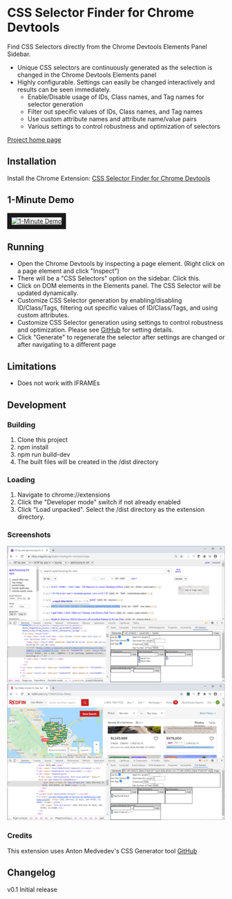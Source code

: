 # CSS Selector Finder for Chrome Devtools

Find CSS Selectors directly from the Chrome Devtools Elements Panel Sidebar.

- Unique CSS selectors are continuously generated as the selection is changed in the Chrome Devtools Elements panel
- Highly configurable. Settings can easily be changed interactively and results can be seen immediately.
  - Enable/Disable usage of IDs, Class names, and Tag names for selector generation
  - Filter out specific values of IDs, Class names, and Tag names
  - Use custom attribute names and attribute name/value pairs
  - Various settings to control robustness and optimization of selectors

[Project home page](https://abbadata.com/devtools_selector_finder.html)

## Installation

Install the Chrome Extension: 
[CSS Selector Finder for Chrome Devtools](https://chrome.google.com/webstore/detail/css-selector-finder-for-c/mbeedbpphndkijipfcklhlgmoolapiml)

## 1-Minute Demo

<a href="http://www.youtube.com/watch?feature=player_embedded&v=cWtvF4ys9Cc" target="_blank"><img src="http://img.youtube.com/vi/cWtvF4ys9Cc/0.jpg" 
alt="1-Minute Demo" width="240" height="180" border="10" /></a>

## Running

- Open the Chrome Devtools by inspecting a page element. (Right click on a page element and click "Inspect")
- There will be a "CSS Selectors" option on the sidebar. Click this.
- Click on DOM elements in the Elements panel. The CSS Selector will be updated dynamically.
- Customize CSS Selector generation by enabling/disabling ID/Class/Tags, filtering out specific values of ID/Class/Tags, and using custom attributes.
- Customize CSS Selector generation using settings to control robustness and optimization. Please see [GitHub](https://github.com/antonmedv/finder) for setting details.
- Click "Generate" to regenerate the selector after settings are changed or after navigating to a different page

## Limitations

- Does not work with IFRAMEs

## Development

### Building

1. Clone this project
2. npm install
3. npm run build-dev
4. The built files will be created in the <project>/dist directory

### Loading

1. Navigate to chrome://extensions
2. Click the "Developer mode" switch if not already enabled
3. Click "Load unpacked". Select the <project>/dist directory as the extension directory.

### Screenshots

<img
src="docs/screenshot3.png"
raw=true
alt="Screenshot"
style="margin-right: 10px;"
/>
<img
src="docs/screenshot4.png"
raw=true
alt="Screenshot"
style="margin-right: 10px;"
/>

### Credits

This extension uses Anton Medvedev's CSS Generator tool
[GitHub](https://github.com/antonmedv/finder)

## Changelog

v0.1
Initial release
